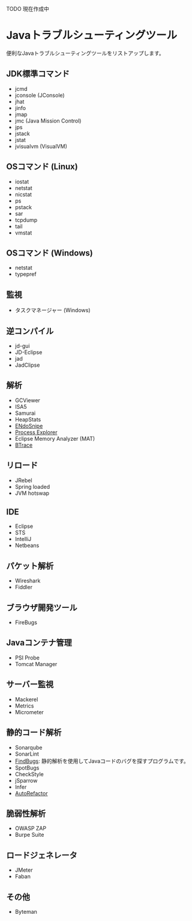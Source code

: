 TODO 現在作成中

# Javaトラブルシューティングツール

便利なJavaトラブルシューティングツールをリストアップします。

## JDK標準コマンド

 - jcmd
 - jconsole (JConsole)
 - jhat
 - jinfo
 - jmap
 - jmc (Java Mission Control)
 - jps
 - jstack
 - jstat
 - jvisualvm (VisualVM)

## OSコマンド (Linux)

 - iostat
 - netstat
 - nicstat
 - ps
 - pstack
 - sar
 - tcpdump
 - tail
 - vmstat

## OSコマンド (Windows)

 - netstat
 - typepref

## 監視

 - タスクマネージャー (Windows)

## 逆コンパイル

 - jd-gui
 - JD-Eclipse
 - jad
 - JadClipse

## 解析

 - GCViewer
 - ISA5
 - Samurai
 - HeapStats
 - [ENdoSnipe](https://github.com/endosnipe/ENdoSnipe)
 - [Process Explorer](https://docs.microsoft.com/en-us/sysinternals/downloads/process-explorer)
 - Eclipse Memory Analyzer (MAT)
 - [BTrace](https://github.com/btraceio/btrace)

## リロード

 - JRebel
 - Spring loaded
 - JVM hotswap

## IDE

 - Eclipse
 - STS
 - IntelliJ
 - Netbeans

## パケット解析

 - Wireshark
 - Fiddler

## ブラウザ開発ツール

 - FireBugs
 
## Javaコンテナ管理

 - PSI Probe
 - Tomcat Manager
 
## サーバー監視

 - Mackerel
 - Metrics
 - Micrometer

## 静的コード解析

 - Sonarqube
 - SonarLint
 - [FindBugs](http://findbugs.sourceforge.net/): 静的解析を使用してJavaコードのバグを探すプログラムです。
 - SpotBugs
 - CheckStyle
 - jSparrow
 - Infer
 - [AutoRefactor](http://autorefactor.org/)

## 脆弱性解析

 - OWASP ZAP
 - Burpe Suite
 
## ロードジェネレータ

 - JMeter
 - Faban
 
## その他

 - Byteman

